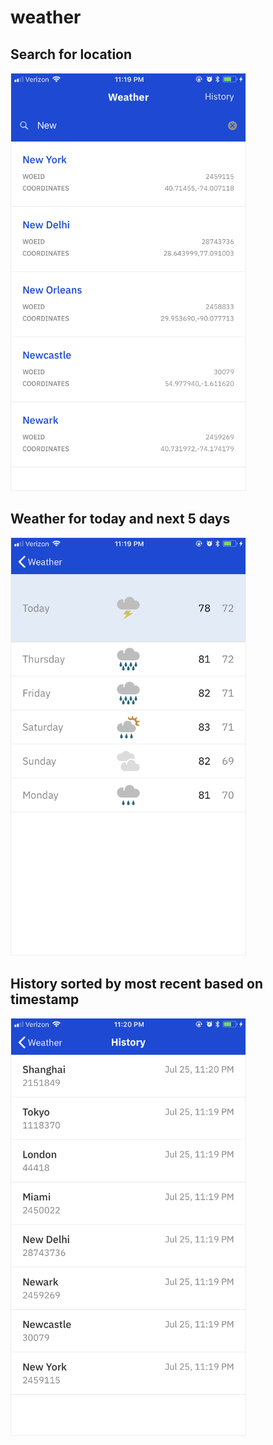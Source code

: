 # weather

<h2>Search for location</h2>
<img src="screen1.png" width="375" style="border:1px solid #eee"><br>
<h2>Weather for today and next 5 days</h2>
<img src="screen2.png" width="375" style="border:1px solid #eee"><br>
<h2>History sorted by most recent based on timestamp</h2>
<img src="screen3.png" width="375" style="border:1px solid #eee">
